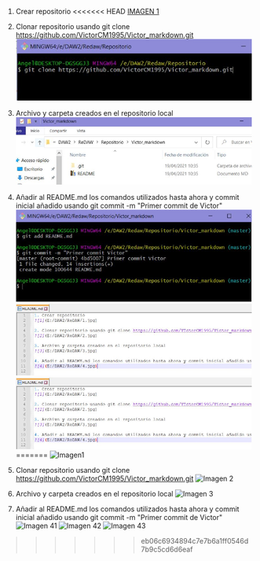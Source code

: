 1. Crear repositorio
<<<<<<< HEAD
[IMAGEN 1](1.jpg)

2. Clonar repositorio usando git clone https://github.com/VictorCM1995/Victor_markdown.git
![](2.jpg)

3. Archivo y carpeta creados en el repositorio local
![](3.jpg)

4. Añadir al README.md los comandos utilizados hasta ahora y commit inicial añadido usando git commit -m "Primer commit de Victor"
![](4.jpg)
![](42.jpg)
![](42.jpg)
=======
![Imagen1](E:/DAW2/ReDAW/1.jpg)

2. Clonar repositorio usando git clone https://github.com/VictorCM1995/Victor_markdown.git
![Imagen 2](E:\DAW2\ReDAW\2.jpg)

3. Archivo y carpeta creados en el repositorio local
![Imagen 3](E:\DAW2\ReDAW\3.jpg)

4. Añadir al README.md los comandos utilizados hasta ahora y commit inicial añadido usando git commit -m "Primer commit de Victor"
![Imagen 41](E:\DAW2\ReDAW\4.jpg)
![Imagen 42](E:\DAW2\ReDAW\42.jpg)
![Imagen 43](E:\DAW2\ReDAW\43.jpg)
>>>>>>> eb06c6934894c7e7b6a1ff0546d7b9c5cd6d6eaf
